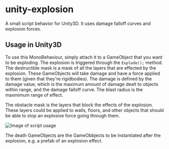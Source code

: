 # unity-explosion
A small script behavior for Unity3D. It uses damage falloff curves and explosion forces.

## Usage in Unity3D
To use this MonoBehaviour, simply attach it to a GameObject that you want to be exploding. The explosion is triggered through the `Explode();` method. The destructible mask is a mask of all the layers that are effected by the explosion. These GameObjects will take damage and have a force applied to them (given that they're rigidbodies). The damage is defined by the damage value, which is the maximum amount of damage dealt to objects within range, and the damage falloff curve. The blast radius is the maxmimum range of effect.

The obstacle mask is the layers that block the effects of the explosion. These layers could be applied to walls, floors, and other objects that should be able to stop an explosive force going through them.

![Image of script usage](https://i.imgur.com/cSbiZdt.png)

The death GameObjects are the GameObbjects to be instantiated after the explosion, e.g. a prefab of an explosion effect.
